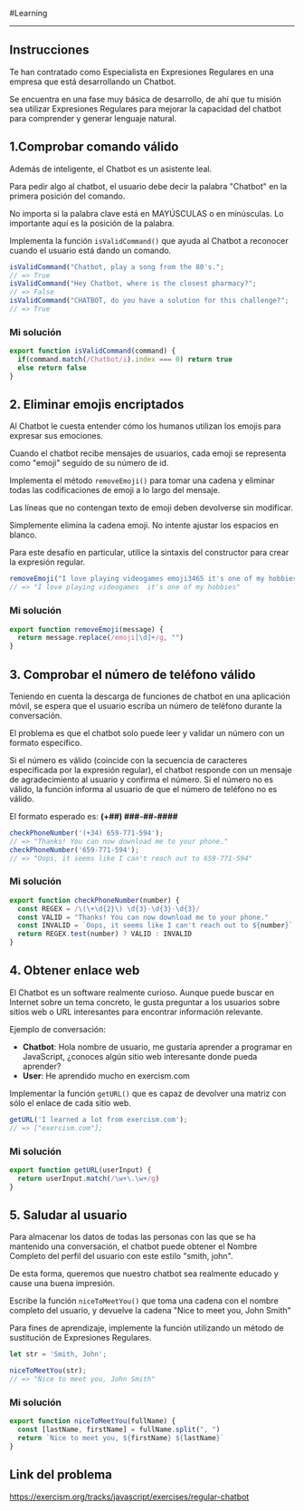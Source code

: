 #Learning 
___
## Instrucciones

Te han contratado como Especialista en Expresiones Regulares en una empresa que está desarrollando un Chatbot.  
  
Se encuentra en una fase muy básica de desarrollo, de ahí que tu misión sea utilizar Expresiones Regulares para mejorar la capacidad del chatbot para comprender y generar lenguaje natural.
## 1.Comprobar comando válido  

Además de inteligente, el Chatbot es un asistente leal.  
  
Para pedir algo al chatbot, el usuario debe decir la palabra "Chatbot" en la primera posición del comando.  
  
No importa si la palabra clave está en MAYÚSCULAS o en minúsculas. Lo importante aquí es la posición de la palabra.  
  
Implementa la función `isValidCommand()` que ayuda al Chatbot a reconocer cuando el usuario está dando un comando.

```js
isValidCommand("Chatbot, play a song from the 80's.";
// => True
isValidCommand("Hey Chatbot, where is the closest pharmacy?";
// => False
isValidCommand("CHATBOT, do you have a solution for this challenge?";
// => True
```
### Mi solución

```js
export function isValidCommand(command) {
  if(command.match(/Chatbot/i).index === 0) return true
  else return false
}
```
## 2. Eliminar emojis encriptados  

Al Chatbot le cuesta entender cómo los humanos utilizan los emojis para expresar sus emociones.  
  
Cuando el chatbot recibe mensajes de usuarios, cada emoji se representa como "emoji" seguido de su número de id.  
  
Implementa el método `removeEmoji()` para tomar una cadena y eliminar todas las codificaciones de emoji a lo largo del mensaje.  
  
Las líneas que no contengan texto de emoji deben devolverse sin modificar.  
  
Simplemente elimina la cadena emoji. No intente ajustar los espacios en blanco.  
  
Para este desafío en particular, utilice la sintaxis del constructor para crear la expresión regular.

```js
removeEmoji("I love playing videogames emoji3465 it's one of my hobbies");
// => "I love playing videogames  it's one of my hobbies"
```
### Mi solución

```js
export function removeEmoji(message) {
  return message.replace(/emoji[\d]+/g, "")
}
```
## 3. Comprobar el número de teléfono válido  

Teniendo en cuenta la descarga de funciones de chatbot en una aplicación móvil, se espera que el usuario escriba un número de teléfono durante la conversación.  
  
El problema es que el chatbot solo puede leer y validar un número con un formato específico.  
  
Si el número es válido (coincide con la secuencia de caracteres especificada por la expresión regular), el chatbot responde con un mensaje de agradecimiento al usuario y confirma el número. Si el número no es válido, la función informa al usuario de que el número de teléfono no es válido.  
  
El formato esperado es: **(+##) ###-##-####**

```js
checkPhoneNumber('(+34) 659-771-594');
// => "Thanks! You can now download me to your phone."
checkPhoneNumber('659-771-594');
// => "Oops, it seems like I can't reach out to 659-771-594"
```
### Mi solución

```js
export function checkPhoneNumber(number) {
  const REGEX = /\(\+\d{2}\) \d{3}-\d{3}-\d{3}/
  const VALID = "Thanks! You can now download me to your phone."
  const INVALID = `Oops, it seems like I can't reach out to ${number}`
  return REGEX.test(number) ? VALID : INVALID
}
```
## 4. Obtener enlace web  

El Chatbot es un software realmente curioso. Aunque puede buscar en Internet sobre un tema concreto, le gusta preguntar a los usuarios sobre sitios web o URL interesantes para encontrar información relevante.  
  
Ejemplo de conversación:  
  
- **Chatbot**: Hola nombre de usuario, me gustaría aprender a programar en JavaScript, ¿conoces algún sitio web interesante donde pueda aprender?  
- **User**: He aprendido mucho en exercism.com  

Implementar la función `getURL()` que es capaz de devolver una matriz con sólo el enlace de cada sitio web.

```js
getURL('I learned a lot from exercism.com');
// => ["exercism.com"];
```
### Mi solución

```js
export function getURL(userInput) {
  return userInput.match(/\w+\.\w+/g)
}
```
## 5. Saludar al usuario  

Para almacenar los datos de todas las personas con las que se ha mantenido una conversación, el chatbot puede obtener el Nombre Completo del perfil del usuario con este estilo "smith, john".  
  
De esta forma, queremos que nuestro chatbot sea realmente educado y cause una buena impresión.  
  
Escribe la función `niceToMeetYou()` que toma una cadena con el nombre completo del usuario, y devuelve la cadena "Nice to meet you, John Smith"  
  
Para fines de aprendizaje, implemente la función utilizando un método de sustitución de Expresiones Regulares.

```js
let str = 'Smith, John';

niceToMeetYou(str);
// => "Nice to meet you, John Smith"
```
### Mi solución

```js
export function niceToMeetYou(fullName) {
  const [lastName, firstName] = fullName.split(", ")
  return `Nice to meet you, ${firstName} ${lastName}`
}
```
## Link del problema

https://exercism.org/tracks/javascript/exercises/regular-chatbot